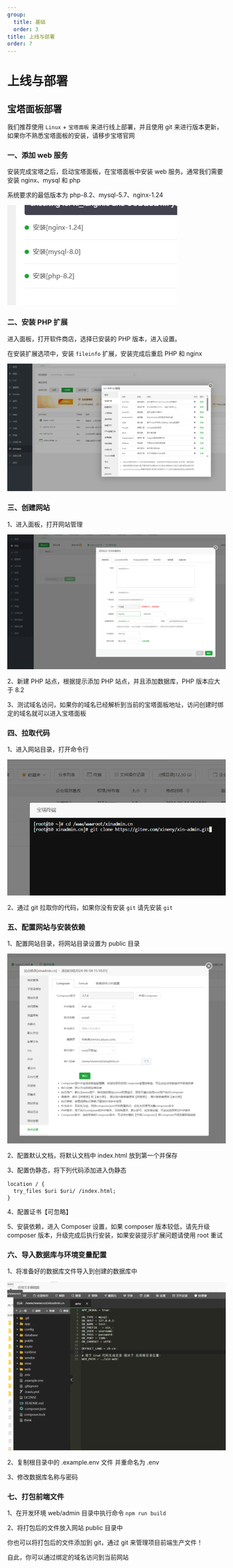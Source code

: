 ```yaml
---
group:
  title: 基础
  order: 3
title: 上线与部署
order: 7
---
```


# 上线与部署

## 宝塔面板部署

我们推荐使用 `Linux` + `宝塔面板` 来进行线上部署，并且使用 git 来进行版本更新，如果你不熟悉宝塔面板的安装，请移步宝塔官网

### 一、添加 web 服务

安装完成宝塔之后，启动宝塔面板，在宝塔面板中安装 web 服务。通常我们需要安装 nginx、mysql 和 php

系统要求的最低版本为 php-8.2、mysql-5.7、nginx-1.24

<img src="./img/deploy/1.png"  alt="推荐安装 nginx-1.24、mysql8.0、php8.2"/>

### 二、安装 PHP 扩展

进入面板，打开软件商店，选择已安装的 PHP 版本，进入设置。

在安装扩展选项中，安装 `fileinfo` 扩展，安装完成后重启 PHP 和 nginx

<img alt="" src="./img/deploy/2.png" />


### 三、创建网站

1、进入面板，打开网站管理

<img alt="" src="./img/deploy/3.png" />

2、新建 PHP 站点，根据提示添加 PHP 站点，并且添加数据库，PHP 版本应大于 8.2

3、测试域名访问，如果你的域名已经解析到当前的宝塔面板地址，访问创建时绑定的域名就可以进入宝塔面板

### 四、拉取代码

1、进入网站目录，打开命令行

<img alt="在目录中拉取代码" src="./img/deploy/4.png" />


2、通过 git 拉取你的代码，如果你没有安装 `git` 请先安装 `git`

### 五、配置网站与安装依赖

1、配置网站目录，将网站目录设置为 public 目录

<img alt="composer安装依赖" src="./img/deploy/5.png" />


2、配置默认文档，将默认文档中 index.html 放到第一个并保存

3、配置伪静态，将下列代码添加进入伪静态

```text
location / {
  try_files $uri $uri/ /index.html;
}
```

4、配置证书【可忽略】

5、安装依赖，进入 Composer 设置，如果 composer 版本较低，请先升级 composer 版本，升级完成后执行安装，如果安装提示扩展问题请使用 root 重试

### 六、导入数据库与环境变量配置

1、将准备好的数据库文件导入到创建的数据库中

<img alt="修改环境变量配置" src="./img/deploy/6.png" />


2、复制根目录中的 .example.env 文件 并重命名为 .env

3、修改数据库名称与密码

### 七、打包前端文件

1、在开发环境 web/admin 目录中执行命令 `npm run build`

2、将打包后的文件放入网站 public 目录中

你也可以将打包后的文件添加到 git，通过 git 来管理项目前端生产文件！

自此，你可以通过绑定的域名访问到当前网站
